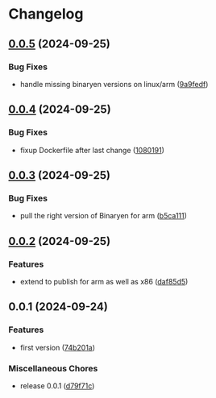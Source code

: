 # Changelog

## [0.0.5](https://github.com/mhdawson/wasm-builder/compare/v0.0.4...v0.0.5) (2024-09-25)


### Bug Fixes

* handle missing binaryen versions on linux/arm ([9a9fedf](https://github.com/mhdawson/wasm-builder/commit/9a9fedf74dd56bd546235ce85a602ef9408c2de8))

## [0.0.4](https://github.com/mhdawson/wasm-builder/compare/v0.0.3...v0.0.4) (2024-09-25)


### Bug Fixes

* fixup Dockerfile after last change ([1080191](https://github.com/mhdawson/wasm-builder/commit/1080191109488acc6d2a162941022d0a3073bc81))

## [0.0.3](https://github.com/mhdawson/wasm-builder/compare/v0.0.2...v0.0.3) (2024-09-25)


### Bug Fixes

* pull the right version of Binaryen for arm ([b5ca111](https://github.com/mhdawson/wasm-builder/commit/b5ca1118bacd773026ed29336c0e4ca488992fb3))

## [0.0.2](https://github.com/mhdawson/wasm-builder/compare/v0.0.1...v0.0.2) (2024-09-25)


### Features

* extend to publish for arm as well as x86 ([daf85d5](https://github.com/mhdawson/wasm-builder/commit/daf85d5f50b6e01b9469e1bcc646481ccad10f37))

## 0.0.1 (2024-09-24)


### Features

* first version ([74b201a](https://github.com/mhdawson/wasm-builder/commit/74b201a038f0f94a51b46bd0e0e8e6bc4b5442c8))


### Miscellaneous Chores

* release 0.0.1 ([d79f71c](https://github.com/mhdawson/wasm-builder/commit/d79f71c461e1bd3b2ccf5f067300e30f3096dd69))

